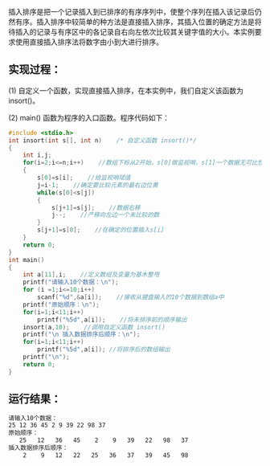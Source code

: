 插入排序是把一个记录插入到已排序的有序序列中，使整个序列在插入该记录后仍然有序。插入排序中较简单的种方法是直接插入排序，其插入位置的确定方法是将待插入的记录与有序区中的各记录自右向左依次比较其关键字值的大小。本实例要求使用直接插入排序法将数字由小到大进行排序。

## 实现过程：

(1) 自定义一个函数，实现直接插入排序，在本实例中，我们自定义该函数为 insort()。

 (2) main() 函数为程序的入口函数。程序代码如下：

```c
#include <stdio.h>
int insort(int s[], int n)    /* 自定义函数 insort()*/
{
    int i,j;
    for(i=2;i<=n;i++)    //数组下标从2开始，s[0]做监视哨，s[1]一个数据无可比性
    {
        s[0]=s[i];    //给监视哨陚值
        j=i-1;    //确定要比较元素的最右边位黄
        while(s[0]<s[j])
        {
            s[j+1]=s[j];    //数据右移
            j--;    //产移向左边一个未比较的数
        }
        s[j+1]=s[0];    //在确定的位置插入s[i]
    }
    return 0;
}
int main()
{
    int a[11],i;    //定义数组及变量为基木整甩
    printf("请输入10个数据：\n");
    for (i =1;i<=10;i++)
        scanf("%d",&a[i]);    //接收从键盘输入的10个数据到数组a中
    printf("原始顺序：\n");
    for(i=1;i<11;i++)
        printf("%5d",a[i]);    //将未排序前的顺序输出
    insort(a,10);    //调用自定义函数 insort()
    printf("\n 插入数据排序后顺序：\n");
    for(i=1;i<11;i++)
        printf("%5d",a[i]); //将排序后的数组输出
    printf("\n");
    return 0;
}
```

## 运行结果：

```bash
请输入10个数据：
25 12 36 45 2 9 39 22 98 37
原始顺序：
   25   12   36   45    2    9   39   22   98   37
插入数据排序后顺序：
    2    9   12   22   25   36   37   39   45   98
```

